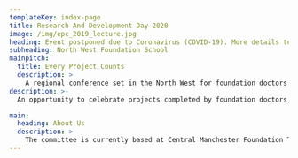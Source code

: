```yaml
---
templateKey: index-page
title: Research And Development Day 2020
image: /img/epc_2019_lecture.jpg
heading: Event postponed due to Coronavirus (COVID-19). More details to follow.
subheading: North West Foundation School
mainpitch:
  title: Every Project Counts
  description: >
    A regional conference set in the North West for foundation doctors to present projects, be inspired by others and network.
description: >-
  An opportunity to celebrate projects completed by foundation doctors, across the North West of England, in patient safety, quality improvement and original research.

main:
  heading: About Us
  description: >
    The committee is currently based at Central Manchester Foundation Trust, with close support from our foundation program team. We are looking to expand our team to include representatives from many of the trusts across the North West.
---
```

